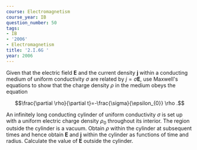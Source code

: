 ```yaml
---
course: Electromagnetism
course_year: IB
question_number: 50
tags:
- IB
- '2006'
- Electromagnetism
title: '2.I.6G '
year: 2006
---
```



Given that the electric field $\mathbf{E}$ and the current density $\mathbf{j}$ within a conducting medium of uniform conductivity $\sigma$ are related by $j=\sigma \mathbf{E}$, use Maxwell's equations to show that the charge density $\rho$ in the medium obeys the equation

$$\frac{\partial \rho}{\partial t}=-\frac{\sigma}{\epsilon_{0}} \rho .$$

An infinitely long conducting cylinder of uniform conductivity $\sigma$ is set up with a uniform electric charge density $\rho_{0}$ throughout its interior. The region outside the cylinder is a vacuum. Obtain $\rho$ within the cylinder at subsequent times and hence obtain $\mathbf{E}$ and $\mathbf{j}$ within the cylinder as functions of time and radius. Calculate the value of $\mathbf{E}$ outside the cylinder.